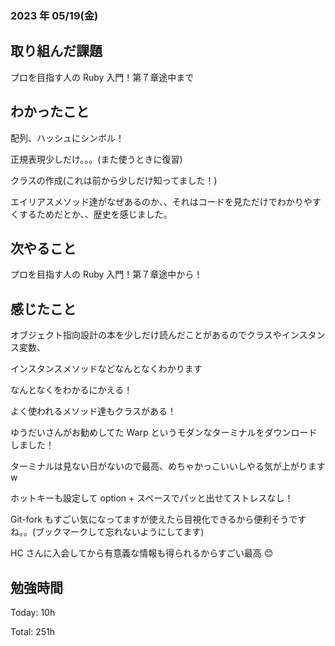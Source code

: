### 2023 年 05/19(金)

## 取り組んだ課題

プロを目指す人の Ruby 入門！第７章途中まで

## わかったこと

配列、ハッシュにシンボル！

正規表現少しだけ。。。(また使うときに復習)

クラスの作成(これは前から少しだけ知ってました！)

エイリアスメソッド達がなぜあるのか、、それはコードを見ただけでわかりやすくするためだとか、、歴史を感じました。

## 次やること

プロを目指す人の Ruby 入門！第７章途中から！

## 感じたこと

オブジェクト指向設計の本を少しだけ読んだことがあるのでクラスやインスタンス変数、

インスタンスメソッドなどなんとなくわかります

なんとなくをわかるにかえる！

よく使われるメソッド達もクラスがある！

ゆうだいさんがお勧めしてた Warp というモダンなターミナルをダウンロードしました！

ターミナルは見ない日がないので最高、めちゃかっこいいしやる気が上がります w

ホットキーも設定して option + スペースでパッと出せてストレスなし！

Git-fork もすごい気になってますが使えたら目視化できるから便利そうですね。。(ブックマークして忘れないようにしてます)

HC さんに入会してから有意義な情報も得られるからすごい最高 😊

## 勉強時間

Today: 10h

Total: 251h
